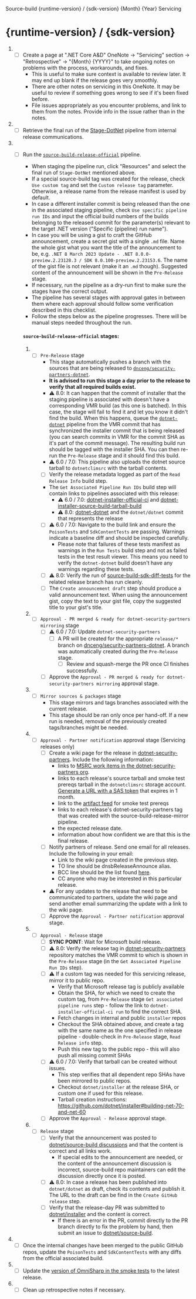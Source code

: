 <!-- Issue Title: --> Source-build {runtime-version} / {sdk-version} {Month} {Year} Servicing

# {runtime-version} / {sdk-version}

1. - [ ] Create a page at ".NET Core A&D" OneNote -> "Servicing" section -> "Retrospective" -> "{Month} {YYYY}" to take ongoing notes on problems with the process, workarounds, and fixes.
     - This is useful to make sure context is available to review later. It may end up blank if the release goes very smoothly.
     - There are other notes on servicing in this OneNote. It may be useful to review if something goes wrong to see if it's been fixed before.
     - File issues appropriately as you encounter problems, and link to them from the notes. Provide info in the issue rather than in the notes.
1. - [ ] Retrieve the final run of the [Stage-DotNet](https://dev.azure.com/dnceng/internal/_build?definitionId=792&_a=summary) pipeline from internal release communications.
1. - [ ] Run the [`source-build-release-official`](https://dev.azure.com/dnceng/internal/_build?definitionId=1229) pipeline.
     - When staging the pipeline run, click "Resources" and select the final run of `Stage-DotNet` mentioned above.
     - If a special source-build tag was created for the release, check `Use custom tag` and set the `Custom release tag` parameter. Otherwise, a release name from the release manifest is used by default.
     - In case a different installer commit is being released than the one in the associated staging pipeline, check `Use specific pipeline run IDs` and input the official build numbers of the builds belonging to the released commit for the parameter(s) relevant to the target .NET version ("Specific {pipeline} run name").
     - In case you will be using a gist to craft the GitHub announcement, create a secret gist with a single `.md` file. Name the whole gist what you want the title of the announcement to be, e.g. `.NET 8 March 2023 Update - .NET 8.0.0-preview.2.23128.3 / SDK 8.0.100-preview.2.23153.6`. The name of the gist file is not relevant (make it an `.md` though). Suggested content of the announcement will be shown in the `Pre-Release` stage.
     - If necessary, run the pipeline as a dry-run first to make sure the stages have the correct output.
     - The pipeline has several stages with approval gates in between them where each approval should follow some verification described in this checklist.
     - Follow the steps below as the pipeline progresses. There will be manual steps needed throughout the run.

     #### `source-build-release-official` stages:

      1. - [ ] `Pre-Release` stage
           - This stage automatically pushes a branch with the sources that are being released to [`dnceng/security-partners-dotnet`](https://dev.azure.com/dnceng/internal/_git/security-partners-dotnet).
           - **It is advised to run this stage a day prior to the release to verify that all required builds exist.**
           - ⚠️ 8.0: It can happen that the commit of installer that the staging pipeline is associated with doesn't have a corresponding VMR build (as this one is batched). In this case, the stage will fail to find it and let you know it didn't find the build. When this happens, queue the [`dotnet-dotnet`](https://dev.azure.com/dnceng/internal/_build?definitionId=1219) pipeline from the VMR commit that has synchronized the installer commit that is being released (you can search commits in VMR for the commit SHA as it's part of the commit message). The resulting build run should be tagged with the installer SHA. You can then re-run the `Pre-Release` stage and it should find this build.
           - ⚠️ 6.0 / 7.0: This pipeline also uploads the dotnet source tarball to `dotnetclimsrc` with the tarball contents.
           - [ ] Verify the release metadata logged as part of the `Read Release Info` build step.
           - The `Get Associated Pipeline Run IDs` build step will contain links to pipelines associated with this release:
                - ⚠️ 6.0 / 7.0: [dotnet-installer-official-ci](https://dev.azure.com/dnceng/internal/_build?definitionId=286) and [dotnet-installer-source-build-tarball-build](https://dev.azure.com/dnceng/internal/_build?definitionId=1011)
                - ⚠️ 8.0: [dotnet-dotnet](https://dev.azure.com/dnceng/internal/_build?definitionId=1219) and the `dotnet/dotnet` commit that represents the release
           - [ ] ⚠️ 6.0 / 7.0: Navigate to the build link and ensure the `PoisonTests` and `SdkContentTests` are passing. Warnings indicate a baseline diff and should be inspected carefully.
                - Please note that failures of these tests manifest as warnings in the `Run Tests` build step and not as failed tests in the test result viewer. This means you need to verify the `dotnet-dotnet` build doesn't have any warnings regarding these tests.
           - [ ] ⚠️ 8.0: Verify the run of [source-build-sdk-diff-tests](https://dev.azure.com/dnceng/internal/_build?definitionId=1231) for the related release branch has run cleanly.
           - [ ] The `Create announcement draft` step should produce a valid announcement text. When using the announcement gist, copy the text to your gist file, copy the suggested title to your gist's title.
      1. - [ ] `Approval - PR merged & ready for dotnet-security-partners mirroring` stage
           - [ ] ⚠️ 6.0 / 7.0: Update `dotnet-security-partners`
                - [ ] A PR will be created for the appropriate `release/*` branch on [dnceng/security-partners-dotnet](https://dev.azure.com/dnceng/internal/_git/security-partners-dotnet). A branch was automatically created during the `Pre-Release` stage.
                     - [ ] Review and squash-merge the PR once CI finishes successfully.
           - [ ] Approve the `Approval - PR merged & ready for dotnet-security-partners mirroring` approval stage.
      1. - [ ] `Mirror sources & packages` stage
           - This stage mirrors and tags branches associated with the current release.
           - This stage should be ran only once per hand-off. If a new run is needed, removal of the previously created tags/branches might be needed.
      1. - [ ] `Approval - Partner notification` approval stage (Servicing releases only)
           - [ ] Create a wiki page for the release in [dotnet-security-partners](https://dev.azure.com/dotnet-security-partners/dotnet/_wiki/wikis/dotnet.wiki). Include the following information:
                - links to [MSRC work items in the dotnet-security-partners org](https://dev.azure.com/dotnet-security-partners/dotnet/_workitems/recentlycreated/).
                - links to each release's source tarball and smoke test prereqs tarball in the `dotnetclimsrc` storage account. [Generate a URL with a SAS token](https://learn.microsoft.com/azure/vs-azure-tools-storage-explorer-blobs?toc=%2Fazure%2Fstorage%2Fblobs%2Ftoc.json&bc=%2Fazure%2Fstorage%2Fblobs%2Fbreadcrumb%2Ftoc.json#get-the-sas-for-a-blob-container) that expires in 1 month.
                - link to the [artifact feed](https://dev.azure.com/dotnet-security-partners/dotnet/_artifacts/feed/dotnet) for smoke test prereqs
                - links to each release's dotnet-security-partners tag that was created with the source-build-release-mirror pipeline.
                - the expected release date.
                - information about how confident we are that this is the final release.
           - [ ] Notify partners of release. Send one email for all releases. Include the following in your email:
                - Link to the wiki page created in the previous step.
                - TO line should be dnsbReleaseAnnounce alias.
                - BCC line should be the list found [here](https://microsoft.sharepoint.com/teams/dotNETDeployment/_layouts/OneNote.aspx?id=%2Fteams%2FdotNETDeployment%2FShared%20Documents%2FGeneral%2FNET%20Core%20Acquisition%20and%20Deployment&wd=target%28source-build%2FServicing.one%7CB33C6848-FC82-4585-B69F-204C8449E219%2FPartner%20notification%20emails%7C359F2672-DA5F-4631-9526-423F2BF408AC%2F%29).
                - CC anyone who may be interested in this particular release.
           - ⚠️ For any updates to the release that need to be communicated to partners, update the wiki page and send another email summarizing the update with a link to the wiki page.
           - [ ] Approve the `Approval - Partner notification` approval stage.
      1. - [ ] `Approval - Release` stage
           - [ ] **SYNC POINT**: Wait for Microsoft build release.
           - [ ] ⚠️ 8.0: Verify the release tag in [dotnet-security-partners](https://dev.azure.com/dotnet-security-partners/_git/dotnet) repository matches the VMR commit to which is shown in the `Pre-Release` stage (in the `Get Associated Pipeline Run IDs` step).
           - [ ] ⚠️ If a custom tag was needed for this servicing release, mirror it to public repo.
                - Verify that Microsoft release tag is publicly available
                - Obtain the SHA, for which we need to create the custom tag, from `Pre-Release` stage `Get associated pipeline runs` step - follow the link to `dotnet-installer-official-ci run` to find the correct SHA.
                - Fetch changes in internal and public `installer` repos
                - Checkout the SHA obtained above, and create a tag with the same name as the one specified in release pipeline - double-check in `Pre-Release` stage, `Read Release info` step.
                - Push this new tag to the public repo - this will also push all missing commit SHAs
           - [ ] ⚠️ 6.0 / 7.0: Verify that tarball can be created without issues.
                - This step verifies that all dependent repo SHAs have been mirrored to public repos.
                - Checkout `dotnet/installer` at the release SHA, or custom one if used for this release.
                - Tarball creation instructions: https://github.com/dotnet/installer#building-net-70-and-net-60
           - [ ] Approve the `Approval - Release` approval stage.
      1. - [ ] `Release` stage
           - [ ] Verify that the announcement was posted to [dotnet/source-build discussions](https://github.com/dotnet/source-build/discussions) and that the content is correct and all links work.
                - If special edits to the announcement are needed, or the content of the announcement discussion is incorrect, source-build repo maintainers can edit the discussion directly once it is posted.
           - [ ] ⚠️ 8.0: In case a release has been published into `dotnet/dotnet` as draft, check its contents and publish it. The URL to the draft can be find in the `Create GitHub release` step.
           - [ ] Verify that the release-day PR was submitted to [dotnet/installer](https://github.com/dotnet/installer/pulls) and the content is correct.
                - If there is an error in the PR, commit directly to the PR branch directly to fix the problem by hand, then submit an issue to [dotnet/source-build](https://github.com/dotnet/source-build).
1. - [ ] Once the internal changes have been merged to the public GitHub repos, update the `PoisonTests` and `SdkContentTests` with any diffs from the official associated build.
1. - [ ] Update the [version of OmniSharp in the smoke tests](https://github.com/dotnet/installer/blob/04244dd8d4ba4409d1fd71a7fabd27d8d7338950/src/SourceBuild/content/test/Microsoft.DotNet.SourceBuild.SmokeTests/OmniSharpTests.cs#L21-L22) to the latest release.
1. - [ ] Clean up retrospective notes if necessary.
